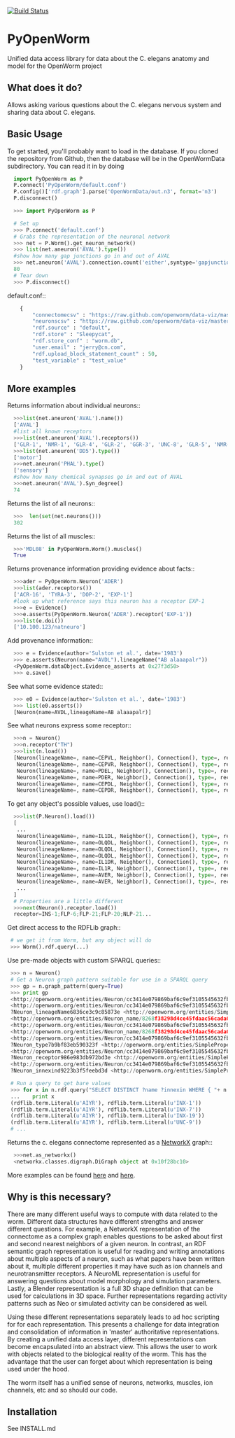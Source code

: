 [![Build Status](https://travis-ci.org/openworm/PyOpenWorm.png?branch=alpha0.5)](https://travis-ci.org/openworm/PyOpenWorm)

PyOpenWorm
===========

Unified data access library for data about the C. elegans anatomy and model for the OpenWorm project

What does it do?
----------------

Allows asking various questions about the C. elegans nervous system and sharing data about C. elegans.

Basic Usage
-----------

To get started, you'll probably want to load in the database. If you cloned the repository from Github, then the database will be in the OpenWormData subdirectory. You can read it in
by doing 

```python
  import PyOpenWorm as P
  P.connect('PyOpenWorm/default.conf')
  P.config()['rdf.graph'].parse('OpenWormData/out.n3', format='n3')
  P.disconnect()
```

```python
  >>> import PyOpenWorm as P

  # Set up
  >>> P.connect('default.conf')
  # Grabs the representation of the neuronal network
  >>> net = P.Worm().get_neuron_network()
  >>> list(net.aneuron('AVAL').type())
  #show how many gap junctions go in and out of AVAL
  >>> net.aneuron('AVAL').connection.count('either',syntype='gapjunction')
  80
  # Tear down
  >>> P.disconnect()
```

default.conf::

```python
    {
        "connectomecsv" : "https://raw.github.com/openworm/data-viz/master/HivePlots/connectome.csv",
        "neuronscsv" : "https://raw.github.com/openworm/data-viz/master/HivePlots/neurons.csv",
        "rdf.source" : "default",
        "rdf.store" : "Sleepycat",
        "rdf.store_conf" : "worm.db",
        "user.email" : "jerry@cn.com",
        "rdf.upload_block_statement_count" : 50,
        "test_variable" : "test_value"
    }
```
  
  
More examples
-------------
  
Returns information about individual neurons::

```python
  >>>list(net.aneuron('AVAL').name())
  ['AVAL']
  #list all known receptors
  >>>list(net.aneuron('AVAL').receptors())
  ['GLR-1', 'NMR-1', 'GLR-4', 'GLR-2', 'GGR-3', 'UNC-8', 'GLR-5', 'NMR-2']
  >>>list(net.aneuron('DD5').type())
  ['motor']
  >>>net.aneuron('PHAL').type()
  ['sensory']
  #show how many chemical synapses go in and out of AVAL
  >>>net.aneuron('AVAL').Syn_degree()
  74
```

Returns the list of all neurons::

```python
  >>>  len(set(net.neurons()))
  302
```

Returns the list of all muscles::

```python
  >>>'MDL08' in PyOpenWorm.Worm().muscles()
  True
```


Returns provenance information providing evidence about facts::

```python
  >>>ader = PyOpenWorm.Neuron('ADER')
  >>>list(ader.receptors())
  ['ACR-16', 'TYRA-3', 'DOP-2', 'EXP-1']
  #look up what reference says this neuron has a receptor EXP-1
  >>>e = Evidence()
  >>>e.asserts(PyOpenWorm.Neuron('ADER').receptor('EXP-1')) 
  >>>list(e.doi())
  ['10.100.123/natneuro']
```

Add provenance information::

```python
  >>> e = Evidence(author='Sulston et al.', date='1983')
  >>> e.asserts(Neuron(name="AVDL").lineageName("AB alaaapalr"))
  <PyOpenWorm.dataObject.Evidence_asserts at 0x27f3d50>
  >>> e.save()
```

See what some evidence stated::
```python
  >>> e0 = Evidence(author='Sulston et al.', date='1983')
  >>> list(e0.asserts())
  [Neuron(name=AVDL,lineageName=AB alaaapalr)]
```

See what neurons express some receptor::
```python
  >>>n = Neuron()
  >>>n.receptor("TH")
  >>>list(n.load())
  [Neuron(lineageName=, name=CEPVL, Neighbor(), Connection(), type=, receptor=, innexin=),
   Neuron(lineageName=, name=CEPVR, Neighbor(), Connection(), type=, receptor=, innexin=),
   Neuron(lineageName=, name=PDEL, Neighbor(), Connection(), type=, receptor=, innexin=),
   Neuron(lineageName=, name=PDER, Neighbor(), Connection(), type=, receptor=, innexin=),
   Neuron(lineageName=, name=CEPDL, Neighbor(), Connection(), type=, receptor=, innexin=),
   Neuron(lineageName=, name=CEPDR, Neighbor(), Connection(), type=, receptor=, innexin=)]
```

To get any object's possible values, use load()::
```python
  >>>list(P.Neuron().load())
  [
   ...
   Neuron(lineageName=, name=IL1DL, Neighbor(), Connection(), type=, receptor=, innexin=),
   Neuron(lineageName=, name=OLQDL, Neighbor(), Connection(), type=, receptor=VGluT, innexin=),
   Neuron(lineageName=, name=OLQDL, Neighbor(), Connection(), type=, receptor=EAT-4, innexin=),
   Neuron(lineageName=, name=OLQDL, Neighbor(), Connection(), type=, receptor=, innexin=),
   Neuron(lineageName=, name=IL1DR, Neighbor(), Connection(), type=, receptor=, innexin=),
   Neuron(lineageName=, name=IL1R, Neighbor(), Connection(), type=, receptor=, innexin=),
   Neuron(lineageName=, name=AVER, Neighbor(), Connection(), type=, receptor=FLP-1, innexin=),
   Neuron(lineageName=, name=AVER, Neighbor(), Connection(), type=, receptor=, innexin=),
   ...
  ]
  # Properties are a little different
  >>>next(Neuron().receptor.load())
  receptor=INS-1;FLP-6;FLP-21;FLP-20;NLP-21...

```

Get direct access to the RDFLib graph::
```python
 # we get it from Worm, but any object will do
 >>> Worm().rdf.query(...)
 ```

Use pre-made objects with custom SPARQL queries::
```python
 >>> n = Neuron()
 # Get a Neuron graph pattern suitable for use in a SPARQL query
 >>> gp = n.graph_pattern(query=True)
 >>> print gp
 <http://openworm.org/entities/Neuron/cc3414e079869baf6c9ef3105545632fb8c1e3eddc2f3300311dc160> <http://www.w3.org/1999/02/22-rdf-syntax-ns#type> <http://openworm.org/entities/Neuron> .
 <http://openworm.org/entities/Neuron/cc3414e079869baf6c9ef3105545632fb8c1e3eddc2f3300311dc160> <http://openworm.org/entities/Neuron/lineageName> ?Neuron_lineageName6836ce3c9c85873e .
 ?Neuron_lineageName6836ce3c9c85873e <http://openworm.org/entities/SimpleProperty/value> ?lineageName .
 <http://openworm.org/entities/Neuron_name/8268f38298d4ce45fdaac56cada0724575774a472a6055ac40233665> <http://www.w3.org/1999/02/22-rdf-syntax-ns#type> <http://openworm.org/entities/Neuron_name> .
 <http://openworm.org/entities/Neuron/cc3414e079869baf6c9ef3105545632fb8c1e3eddc2f3300311dc160> <http://openworm.org/entities/Neuron/name> <http://openworm.org/entities/Neuron_name/8268f38298d4ce45fdaac56cada0724575774a472a6055ac40233665> .
 <http://openworm.org/entities/Neuron_name/8268f38298d4ce45fdaac56cada0724575774a472a6055ac40233665> <http://openworm.org/entities/SimpleProperty/value> "PVCR" .
 <http://openworm.org/entities/Neuron/cc3414e079869baf6c9ef3105545632fb8c1e3eddc2f3300311dc160> <http://openworm.org/entities/Neuron/type> ?Neuron_type7b9bf83eb590323f .
 ?Neuron_type7b9bf83eb590323f <http://openworm.org/entities/SimpleProperty/value> ?type .
 <http://openworm.org/entities/Neuron/cc3414e079869baf6c9ef3105545632fb8c1e3eddc2f3300311dc160> <http://openworm.org/entities/Neuron/receptor> ?Neuron_receptor986e983db972bd3e .
 ?Neuron_receptor986e983db972bd3e <http://openworm.org/entities/SimpleProperty/value> ?receptor .
 <http://openworm.org/entities/Neuron/cc3414e079869baf6c9ef3105545632fb8c1e3eddc2f3300311dc160> <http://openworm.org/entities/Neuron/innexin> ?Neuron_innexind9223b3f5feebd3d .
 ?Neuron_innexind9223b3f5feebd3d <http://openworm.org/entities/SimpleProperty/value> ?innexin

 # Run a query to get bare values
 >>> for x in n.rdf.query("SELECT DISTINCT ?name ?innexin WHERE { "+ n.graph_pattern(True) +" filter(?innexin != <http://openworm.org/entities/variable#innexin>) }"):
 ...    print x
 (rdflib.term.Literal(u'AIYR'), rdflib.term.Literal(u'INX-1'))
 (rdflib.term.Literal(u'AIYR'), rdflib.term.Literal(u'INX-7'))
 (rdflib.term.Literal(u'AIYR'), rdflib.term.Literal(u'INX-19'))
 (rdflib.term.Literal(u'AIYR'), rdflib.term.Literal(u'UNC-9'))
 # ...
 ```

Returns the c. elegans connectome represented as a [NetworkX](http://networkx.github.io/documentation/latest/) graph::

```python
  >>>net.as_networkx()
  <networkx.classes.digraph.DiGraph object at 0x10f28bc10>
```

More examples can be found [here](http://pyopenworm.readthedocs.org/en/alpha0.5/making_dataObjects.html) and [here](https://github.com/openworm/PyOpenWorm/tree/alpha0.5/examples).

Why is this necessary?
----------------------

There are many different useful ways to compute with data related to the worm.
Different data structures have different strengths and answer different questions.
For example, a NetworkX representation of the connectome as a complex graph enables
questions to be asked about first and second nearest neighbors of a given neuron.
In contrast, an RDF semantic graph representation is useful for reading and 
writing annotations about multiple aspects of a neuron, such as what papers 
have been written about it, multiple different properties it may have such as
ion channels and neurotransmitter receptors.  A NeuroML representation is useful
for answering questions about model morphology and simulation parameters.  Lastly,
a Blender representation is a full 3D shape definition that can be used for 
calculations in 3D space.  Further representations regarding activity patterns
such as Neo or simulated activity can be considered as well.

Using these different representations separately leads to ad hoc scripting for
for each representation.  This presents a challenge for data integration and 
consolidation of information in 'master' authoritative representations.  By
creating a unified data access layer, different representations
can become encapsulated into an abstract view.  This allows the user to work with
objects related to the biological reality of the worm.  This has the advantage that 
the user can forget about which representation is being used under the hood.  

The worm itself has a unified sense of neurons, networks, muscles,
ion channels, etc and so should our code.

Installation
------------

See INSTALL.md
